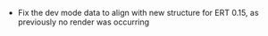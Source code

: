 - Fix the dev mode data to align with new structure for ERT 0.15, as previously no render was occurring